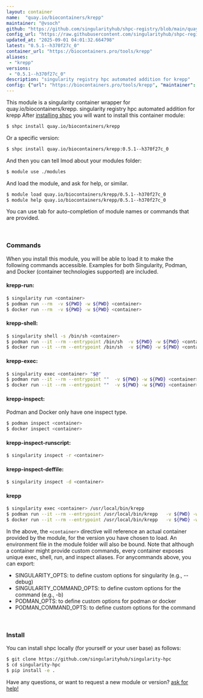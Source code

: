 ```yaml
---
layout: container
name:  "quay.io/biocontainers/krepp"
maintainer: "@vsoch"
github: "https://github.com/singularityhub/shpc-registry/blob/main/quay.io/biocontainers/krepp/container.yaml"
config_url: "https://raw.githubusercontent.com/singularityhub/shpc-registry/main/quay.io/biocontainers/krepp/container.yaml"
updated_at: "2025-09-01 04:01:32.664798"
latest: "0.5.1--h370f27c_0"
container_url: "https://biocontainers.pro/tools/krepp"
aliases:
 - "krepp"
versions:
 - "0.5.1--h370f27c_0"
description: "singularity registry hpc automated addition for krepp"
config: {"url": "https://biocontainers.pro/tools/krepp", "maintainer": "@vsoch", "description": "singularity registry hpc automated addition for krepp", "latest": {"0.5.1--h370f27c_0": "sha256:af93e14f91c0a0c59008d0197df4c12f12bebb0eddc15e2a6cc89a1501a31ebd"}, "tags": {"0.5.1--h370f27c_0": "sha256:af93e14f91c0a0c59008d0197df4c12f12bebb0eddc15e2a6cc89a1501a31ebd"}, "docker": "quay.io/biocontainers/krepp", "aliases": {"krepp": "/usr/local/bin/krepp"}}
---
```


This module is a singularity container wrapper for quay.io/biocontainers/krepp.
singularity registry hpc automated addition for krepp
After [installing shpc](#install) you will want to install this container module:


```bash
$ shpc install quay.io/biocontainers/krepp
```

Or a specific version:

```bash
$ shpc install quay.io/biocontainers/krepp:0.5.1--h370f27c_0
```

And then you can tell lmod about your modules folder:

```bash
$ module use ./modules
```

And load the module, and ask for help, or similar.

```bash
$ module load quay.io/biocontainers/krepp/0.5.1--h370f27c_0
$ module help quay.io/biocontainers/krepp/0.5.1--h370f27c_0
```

You can use tab for auto-completion of module names or commands that are provided.

<br>

### Commands

When you install this module, you will be able to load it to make the following commands accessible.
Examples for both Singularity, Podman, and Docker (container technologies supported) are included.

#### krepp-run:

```bash
$ singularity run <container>
$ podman run --rm  -v ${PWD} -w ${PWD} <container>
$ docker run --rm  -v ${PWD} -w ${PWD} <container>
```

#### krepp-shell:

```bash
$ singularity shell -s /bin/sh <container>
$ podman run --it --rm --entrypoint /bin/sh  -v ${PWD} -w ${PWD} <container>
$ docker run --it --rm --entrypoint /bin/sh  -v ${PWD} -w ${PWD} <container>
```

#### krepp-exec:

```bash
$ singularity exec <container> "$@"
$ podman run --it --rm --entrypoint ""  -v ${PWD} -w ${PWD} <container> "$@"
$ docker run --it --rm --entrypoint ""  -v ${PWD} -w ${PWD} <container> "$@"
```

#### krepp-inspect:

Podman and Docker only have one inspect type.

```bash
$ podman inspect <container>
$ docker inspect <container>
```

#### krepp-inspect-runscript:

```bash
$ singularity inspect -r <container>
```

#### krepp-inspect-deffile:

```bash
$ singularity inspect -d <container>
```


#### krepp

```bash
$ singularity exec <container> /usr/local/bin/krepp
$ podman run --it --rm --entrypoint /usr/local/bin/krepp   -v ${PWD} -w ${PWD} <container> -c " $@"
$ docker run --it --rm --entrypoint /usr/local/bin/krepp   -v ${PWD} -w ${PWD} <container> -c " $@"
```



In the above, the `<container>` directive will reference an actual container provided
by the module, for the version you have chosen to load. An environment file in the
module folder will also be bound. Note that although a container
might provide custom commands, every container exposes unique exec, shell, run, and
inspect aliases. For anycommands above, you can export:

 - SINGULARITY_OPTS: to define custom options for singularity (e.g., --debug)
 - SINGULARITY_COMMAND_OPTS: to define custom options for the command (e.g., -b)
 - PODMAN_OPTS: to define custom options for podman or docker
 - PODMAN_COMMAND_OPTS: to define custom options for the command

<br>

### Install

You can install shpc locally (for yourself or your user base) as follows:

```bash
$ git clone https://github.com/singularityhub/singularity-hpc
$ cd singularity-hpc
$ pip install -e .
```

Have any questions, or want to request a new module or version? [ask for help!](https://github.com/singularityhub/singularity-hpc/issues)